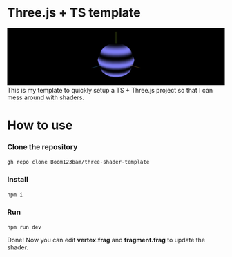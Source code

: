 # Three.js + TS template

![image](image.png)
This is my template to quickly setup a TS + Three.js project so that I can mess around with shaders.

# How to use

### Clone the repository
```
gh repo clone Boom123bam/three-shader-template
```

### Install
```
npm i
```

### Run
```
npm run dev
```

Done! Now you can edit **vertex.frag** and **fragment.frag** to update the shader.
